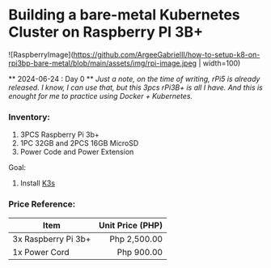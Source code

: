 # Building a bare-metal Kubernetes Cluster on Raspberry PI 3B+

![RaspberryImage](<https://github.com/ArgeeGabrielII/how-to-setup-k8-on-rpi3bp-bare-metal/blob/main/assets/img/rpi-image.jpeg> | width=100)

** 2024-06-24 : Day 0 **
_Just a note, on the time of writing, rPi5 is already released. I know, I can use that, but this 3pcs rPi3B+ is all I have. And this is enought for me to practice using Docker + Kubernetes._

### Inventory:

1. 3PCS Raspberry Pi 3b+
2. 1PC 32GB and 2PCS 16GB MicroSD
3. Power Code and Power Extension

Goal:

1. Install [K3s](https://k3s.io)

### Price Reference:

| Item                | Unit Price (PHP) |
| ------------------- | ----------------:|
| 3x Raspberry Pi 3b+ | Php 2,500.00     |
| 1x Power Cord       | Php 900.00       |

